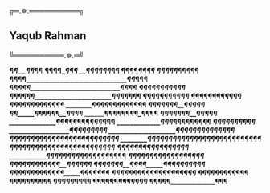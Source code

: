  ╔═.✵.══════════╗
## Yaqub Rahman
 ╚══════════.✵.═╝


__¶_____________________________________________¶
__¶¶___________________________________________¶¶
__¶¶¶¶________________________________________¶¶¶
__¶¶_¶¶_____________________________________¶¶_¶¶
__¶¶__¶¶___________________________________¶¶__¶¶
__¶¶_¶_¶¶_________________________________¶¶_¶_¶¶
__¶¶__¶__¶_______________________________¶¶_¶__¶¶
__¶¶___¶__¶¶____________________________¶__¶___¶¶
___¶¶___¶¶_¶¶_________________________¶¶__¶___¶¶
____¶¶___¶¶_¶¶_______________________¶¶_¶¶___¶¶¶
_____¶¶___¶¶__¶_____________________¶¶_¶¶____¶¶
______¶¶___¶¶__¶¶__________________¶__¶¶___¶¶¶
_______¶¶____¶¶_¶¶_______________¶¶_¶¶¶____¶¶
________¶¶____¶¶_¶¶_____________¶¶_¶¶____¶¶¶
_________¶¶____¶¶__¶¶__________¶__¶¶____¶¶¶
__________¶¶_____¶¶_¶¶_______¶¶__¶¶____¶¶
___________¶¶_____¶¶_¶¶_____¶¶_¶¶_____¶¶
_____________¶¶____¶¶__¶¶__¶__¶¶____¶¶¶
______________¶¶¶____¶¶_¶¶¶_¶¶¶___¶¶¶
________________¶¶¶___¶¶__¶¶¶___¶¶¶¶
__________________¶¶¶___¶¶_¶¶__¶¶¶
____________________¶¶¶__¶¶_¶¶¶¶
____________________¶_¶¶¶__¶¶_¶¶___¶¶¶¶¶¶
_________¶¶¶¶¶¶¶¶_¶¶_¶¶_¶¶__¶¶_¶¶¶¶¶¶¶¶_¶¶
________¶¶_¶¶¶¶¶¶¶¶_¶¶_¶¶¶¶¶__¶¶¶¶¶¶__¶¶_¶¶
________¶¶¶¶___¶¶¶¶¶__¶¶___¶¶¶¶¶¶¶¶¶¶__¶¶¶¶
_____________¶¶¶¶¶¶¶¶¶_______¶¶¶¶¶_¶¶¶
___________¶¶¶_¶_¶¶¶¶¶______¶¶¶_¶¶¶_¶¶¶¶
__________¶¶¶_¶_¶¶__¶¶¶_____¶¶¶__¶¶¶__¶¶¶
_________¶¶_¶¶_¶¶__¶¶_¶_____¶_¶¶__¶¶_¶_¶¶¶
_______¶¶¶_¶_¶¶¶__¶¶_¶¶_____¶¶_¶___¶¶_¶¶_¶¶¶
______¶¶_¶¶_¶¶¶____¶¶¶_______¶¶¶_____¶¶_¶_¶¶¶¶
_¶¶¶¶¶¶_¶_¶¶¶_________________________¶¶_¶¶_¶¶¶¶¶¶
¶¶____¶¶_¶¶¶____________________________¶¶_¶¶____¶
¶¶_____¶¶¶¶______________________________¶¶_____¶¶
_¶¶¶____¶¶_______________________________¶____¶¶¶
__¶¶¶¶__¶¶_______________________________¶¶¶¶¶¶¶
____¶¶¶¶¶_________________________________¶¶¶
